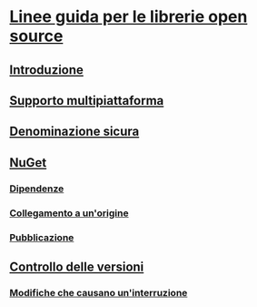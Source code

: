 # [Linee guida per le librerie open source](index.md)
## [Introduzione](get-started.md)
## [Supporto multipiattaforma](cross-platform-targeting.md)
## [Denominazione sicura](strong-naming.md)
## [NuGet](nuget.md)
### [Dipendenze](dependencies.md)
### [Collegamento a un'origine](sourcelink.md)
### [Pubblicazione](publish-nuget-package.md)
## [Controllo delle versioni](versioning.md)
### [Modifiche che causano un'interruzione](breaking-changes.md)
